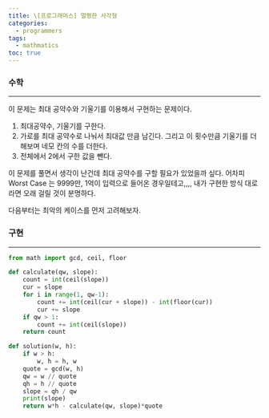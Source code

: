 ```yaml
---
title: \[프로그래머스] 멀쩡한 사각형
categories: 
  - programmers
tags:
  - mathmatics
toc: true
---
```


### 수학

---

이 문제는 최대 공약수와 기울기를 이용해서 구현하는 문제이다. 

1. 최대공약수, 기울기를 구한다.
2. 가로를 최대 공약수로 나눠서 최대값 만큼 남긴다. 그리고 이 횟수만큼 기울기를 더해보며 네모 칸의 수를 더한다.
3. 전체에서 2에서 구한 값을 뺀다.

이 문제를 풀면서 생각이 난건데 최대 공약수를 구할 필요가 있었을까 싶다. 어차피 Worst Case 는 9999만, 1억이 입력으로 들어온 경우일테고,,,, 내가 구현한 방식 대로라면 오래 걸릴 것이 분명하다.

다음부터는 최악의 케이스를 먼저 고려해보자.

### 구현

---

```python
from math import gcd, ceil, floor

def calculate(qw, slope):
    count = int(ceil(slope))
    cur = slope
    for i in range(1, qw-1):
        count += int(ceil(cur + slope)) - int(floor(cur))
        cur += slope
    if qw > 1:
        count += int(ceil(slope))
    return count

def solution(w, h):
    if w > h:
        w, h = h, w
    quote = gcd(w, h)
    qw = w // quote
    qh = h // quote
    slope = qh / qw
    print(slope)
    return w*h - calculate(qw, slope)*quote
```